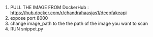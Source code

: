 1. PULL THE IMAGE FROM DockerHub : https://hub.docker.com/r/chandrahaasjas1/deepfakeapi
2. expose port 8000
3. change image_path to the the path of the image you want to scan
4. RUN snippet.py
